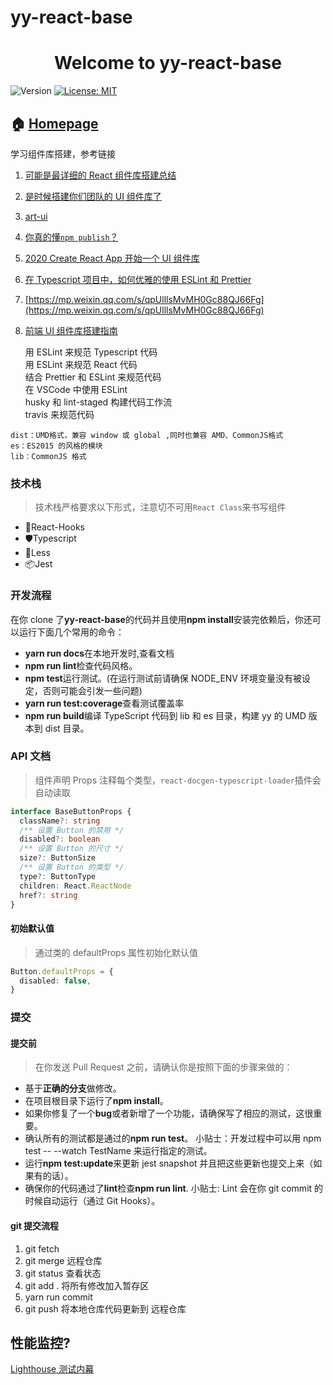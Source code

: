 # yy-react-base

<h1 align="center">Welcome to yy-react-base</h1>
<p>
  <img alt="Version" src="https://img.shields.io/badge/version-0.1.0-blue.svg?cacheSeconds=2592000" />
  <a href="#" target="_blank">
    <img alt="License: MIT" src="https://img.shields.io/badge/License-MIT-yellow.svg" />
  </a>
</p>

## 🏠 [Homepage](https://github.com/yaoyao1987/yy-react-base)

学习组件库搭建，参考链接

1. [可能是最详细的 React 组件库搭建总结](https://juejin.im/post/6844904160568016910)
2. [是时候搭建你们团队的 UI 组件库了](https://juejin.im/post/6844904200359378958)
3. [art-ui](https://github.com/art-design-ui/art-ui)
4. [你真的懂`npm publish`？](https://juejin.im/post/6844904037377114119)
5. [2020 Create React App 开始一个 UI 组件库](https://juejin.im/post/6844904045862191118)
6. [在 Typescript 项目中，如何优雅的使用 ESLint 和 Prettier](https://github.com/forthealllight/blog/issues/45)
7. [https://mp.weixin.qq.com/s/qpUlllsMvMH0Gc88QJ66Fg](https://mp.weixin.qq.com/s/qpUlllsMvMH0Gc88QJ66Fg)
8. [前端 UI 组件库搭建指南](https://zhuanlan.zhihu.com/p/94920464)

   用 ESLint 来规范 Typescript 代码  
   用 ESLint 来规范 React 代码  
   结合 Prettier 和 ESLint 来规范代码  
   在 VSCode 中使用 ESLint  
   husky 和 lint-staged 构建代码工作流  
   travis 来规范代码

```
dist：UMD格式，兼容 window 或 global ,同时也兼容 AMD、CommonJS格式
es：ES2015 的风格的模块
lib：CommonJS 格式
```

### 技术栈

> 技术栈严格要求以下形式，注意切不可用`React Class`来书写组件

- 🌈React-Hooks
- 🛡Typescript
- 🎨Less
- 📦Jest

### 开发流程

在你 clone 了**yy-react-base**的代码并且使用**npm install**安装完依赖后，你还可以运行下面几个常用的命令：

- **yarn run docs**在本地开发时,查看文档
- **npm run lint**检查代码风格。
- **npm test**运行测试。(在运行测试前请确保 NODE_ENV 环境变量没有被设定，否则可能会引发一些问题)
- **yarn run test:coverage**查看测试覆盖率
- **npm run build**编译 TypeScript 代码到 lib 和 es 目录，构建 yy 的 UMD 版本到 dist 目录。

### API 文档

> 组件声明 Props 注释每个类型，`react-docgen-typescript-loader`插件会自动读取

```typescript
interface BaseButtonProps {
  className?: string
  /** 设置 Button 的禁用 */
  disabled?: boolean
  /** 设置 Button 的尺寸 */
  size?: ButtonSize
  /** 设置 Button 的类型 */
  type?: ButtonType
  children: React.ReactNode
  href?: string
}
```

#### 初始默认值

> 通过类的 defaultProps 属性初始化默认值

```typescript
Button.defaultProps = {
  disabled: false,
}
```

### 提交

#### 提交前

> 在你发送 Pull Request 之前，请确认你是按照下面的步骤来做的：

- 基于**正确的分支**做修改。
- 在项目根目录下运行了**npm install**。
- 如果你修复了一个**bug**或者新增了一个功能，请确保写了相应的测试，这很重要。
- 确认所有的测试都是通过的**npm run test**。 小贴士：开发过程中可以用 npm test -- --watch TestName 来运行指定的测试。
- 运行**npm test:update**来更新 jest snapshot 并且把这些更新也提交上来（如果有的话）。
- 确保你的代码通过了**lint**检查**npm run lint**. 小贴士: Lint 会在你 git commit 的时候自动运行（通过 Git Hooks）。

#### git 提交流程

1. git fetch
2. git merge 远程仓库
3. git status 查看状态
4. git add . 将所有修改加入暂存区
5. yarn run commit
6. git push 将本地仓库代码更新到 远程仓库

## 性能监控?

[Lighthouse 测试内幕](https://juejin.im/post/6844903992380637198)
